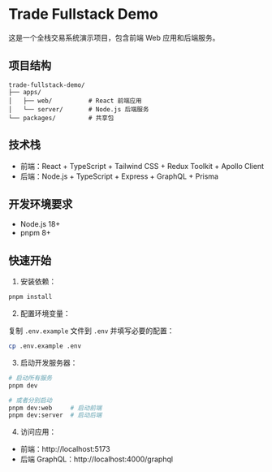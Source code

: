 # Trade Fullstack Demo

这是一个全栈交易系统演示项目，包含前端 Web 应用和后端服务。

## 项目结构

```
trade-fullstack-demo/
├── apps/
│   ├── web/          # React 前端应用
│   └── server/       # Node.js 后端服务
└── packages/         # 共享包
```

## 技术栈

- 前端：React + TypeScript + Tailwind CSS + Redux Toolkit + Apollo Client
- 后端：Node.js + TypeScript + Express + GraphQL + Prisma

## 开发环境要求

- Node.js 18+
- pnpm 8+

## 快速开始

1. 安装依赖：

```bash
pnpm install
```

2. 配置环境变量：

复制 `.env.example` 文件到 `.env` 并填写必要的配置：

```bash
cp .env.example .env
```

3. 启动开发服务器：

```bash
# 启动所有服务
pnpm dev

# 或者分别启动
pnpm dev:web     # 启动前端
pnpm dev:server  # 启动后端
```

4. 访问应用：

- 前端：http://localhost:5173
- 后端 GraphQL：http://localhost:4000/graphql